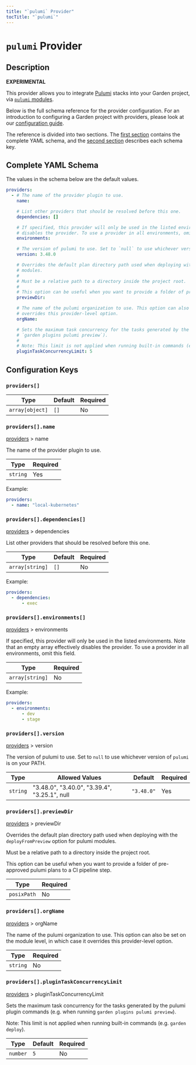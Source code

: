 ```yaml
---
title: "`pulumi` Provider"
tocTitle: "`pulumi`"
---
```


# `pulumi` Provider

## Description

**EXPERIMENTAL**

This provider allows you to integrate [Pulumi](https://pulumi.com) stacks into your Garden project, via [`pulumi` modules](https://docs.garden.io/reference/module-types/pulumi).

Below is the full schema reference for the provider configuration. For an introduction to configuring a Garden project with providers, please look at our [configuration guide](../../using-garden/configuration-overview.md).

The reference is divided into two sections. The [first section](#complete-yaml-schema) contains the complete YAML schema, and the [second section](#configuration-keys) describes each schema key.

## Complete YAML Schema

The values in the schema below are the default values.

```yaml
providers:
  - # The name of the provider plugin to use.
    name:

    # List other providers that should be resolved before this one.
    dependencies: []

    # If specified, this provider will only be used in the listed environments. Note that an empty array effectively
    # disables the provider. To use a provider in all environments, omit this field.
    environments:

    # The version of pulumi to use. Set to `null` to use whichever version of `pulumi` is on your PATH.
    version: 3.48.0

    # Overrides the default plan directory path used when deploying with the `deployFromPreview` option for pulumi
    # modules.
    #
    # Must be a relative path to a directory inside the project root.
    #
    # This option can be useful when you want to provide a folder of pre-approved pulumi plans to a CI pipeline step.
    previewDir:

    # The name of the pulumi organization to use. This option can also be set on the module level, in which case it
    # overrides this provider-level option.
    orgName:

    # Sets the maximum task concurrency for the tasks generated by the pulumi plugin commands (e.g. when running
    # `garden plugins pulumi preview`).
    #
    # Note: This limit is not applied when running built-in commands (e.g. `garden deploy`).
    pluginTaskConcurrencyLimit: 5
```
## Configuration Keys

### `providers[]`

| Type            | Default | Required |
| --------------- | ------- | -------- |
| `array[object]` | `[]`    | No       |

### `providers[].name`

[providers](#providers) > name

The name of the provider plugin to use.

| Type     | Required |
| -------- | -------- |
| `string` | Yes      |

Example:

```yaml
providers:
  - name: "local-kubernetes"
```

### `providers[].dependencies[]`

[providers](#providers) > dependencies

List other providers that should be resolved before this one.

| Type            | Default | Required |
| --------------- | ------- | -------- |
| `array[string]` | `[]`    | No       |

Example:

```yaml
providers:
  - dependencies:
      - exec
```

### `providers[].environments[]`

[providers](#providers) > environments

If specified, this provider will only be used in the listed environments. Note that an empty array effectively disables the provider. To use a provider in all environments, omit this field.

| Type            | Required |
| --------------- | -------- |
| `array[string]` | No       |

Example:

```yaml
providers:
  - environments:
      - dev
      - stage
```

### `providers[].version`

[providers](#providers) > version

The version of pulumi to use. Set to `null` to use whichever version of `pulumi` is on your PATH.

| Type     | Allowed Values                               | Default    | Required |
| -------- | -------------------------------------------- | ---------- | -------- |
| `string` | "3.48.0", "3.40.0", "3.39.4", "3.25.1", null | `"3.48.0"` | Yes      |

### `providers[].previewDir`

[providers](#providers) > previewDir

Overrides the default plan directory path used when deploying with the `deployFromPreview` option for pulumi
modules.

Must be a relative path to a directory inside the project root.

This option can be useful when you want to provide a folder of pre-approved pulumi plans to a CI pipeline step.

| Type        | Required |
| ----------- | -------- |
| `posixPath` | No       |

### `providers[].orgName`

[providers](#providers) > orgName

The name of the pulumi organization to use. This option can also be set on the module level, in which case it
overrides this provider-level option.

| Type     | Required |
| -------- | -------- |
| `string` | No       |

### `providers[].pluginTaskConcurrencyLimit`

[providers](#providers) > pluginTaskConcurrencyLimit

Sets the maximum task concurrency for the tasks generated by the pulumi plugin commands (e.g. when running
`garden plugins pulumi preview`).

Note: This limit is not applied when running built-in commands (e.g. `garden deploy`).

| Type     | Default | Required |
| -------- | ------- | -------- |
| `number` | `5`     | No       |


